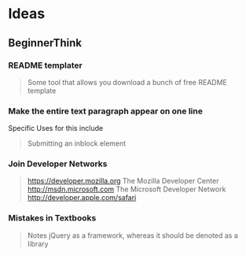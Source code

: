 # Ideas

## BeginnerThink

### README templater 

> Some tool that allows you download a bunch of free README template

### Make the entire text paragraph appear on one line

Specific Uses for this include
> Submitting an inblock element

### Join Developer Networks

> https://developer.mozilla.org
The Mozilla Developer Center
http://msdn.microsoft.com
The Microsoft Developer Network
http://developer.apple.com/safari

### Mistakes in Textbooks

> Notes jQuery as a framework, whereas it should be denoted as a library 